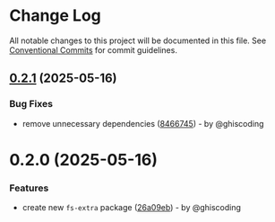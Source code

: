 # Change Log

All notable changes to this project will be documented in this file.
See [Conventional Commits](https://conventionalcommits.org) for commit guidelines.

## [0.2.1](https://github.com/ghiscoding/gc-utils/compare/v0.2.0...v0.2.1) (2025-05-16)

### Bug Fixes

* remove unnecessary dependencies ([8466745](https://github.com/ghiscoding/gc-utils/commit/84667453e486306360d80742ee48e39d8d7d5233)) - by @ghiscoding

# 0.2.0 (2025-05-16)

### Features

* create new `fs-extra` package ([26a09eb](https://github.com/ghiscoding/gc-utils/commit/26a09eba19715e1edf4c315064cdaaedb6c80eb6)) - by @ghiscoding
